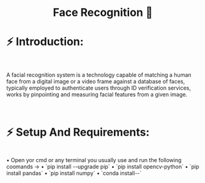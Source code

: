 <h1 align="center"> Face Recognition 👱 </h1>
<h1>⚡ Introduction: </h1><br>
<p>
A facial recognition system is a technology capable of matching a human face from a digital image or a video frame against a database of faces, typically employed to authenticate users through ID verification services, works by pinpointing and measuring facial features from a given image.
</p><br>
<h1>⚡ Setup And Requirements: </h1><br>
• Open yor cmd or any terminal you usually use and run the following coomands →
• `pip install --upgrade pip` 
• `pip install opencv-python`
• `pip install pandas` 
• `pip install numpy`
• `conda install--`
